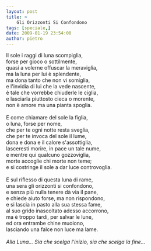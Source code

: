 ```yaml
---
layout: post
title: >
    Gli Orizzonti Si Confondono
tags: [speciale,]
date: 2009-01-19 23:54:00
author: pietro
---
```

Il sole i raggi di luna scompiglia,<br/>forse per gioco o sottilmente,<br/>quasi a volerne offuscar la meraviglia,<br/>ma la luna per lui è splendente,<br/>ma dona tanto che non vi somiglia,<br/>e l'invidia di lui che la vede nascente,<br/>è tale che vorrebbe chiuderle le ciglia,<br/>e lasciarla piuttosto cieca o morente,<br/>non è amore ma una pianta spoglia.<br/><br/>E come chiamare del sole la figlia,<br/>o luna, forse per nome,<br/>che per te ogni notte resta sveglia,<br/>che per te invoca del sole il lume,<br/>dona e dona e il calore s'assottiglia,<br/>lasceresti morire, in pace un tale nume,<br/>e mentre qui qualcuno gozzoviglia,<br/>morte accoglie chi morte non teme;<br/>e si costringe il sole a dar luce controvoglia.<br/><br/>E sul riflesso di questa luna di rame,<br/>una sera gli orizzonti si confondono,<br/>e senza più nulla tenere dà via il pane,<br/>e chiede aiuto forse, ma non rispondono,<br/>e si lascia in pasto alla sua stessa fame,<br/>al suo grido inascoltato adesso accorrono,<br/>ma è troppo tardi, per salvar le lune,<br/>ed ora entrambe chine muoiono,<br/>lasciando una falce non luce ma lame.<br/><br/><span style="font-style: italic">Alla Luna... Sia che scelga l'inizio, sia che scelga la fine...</span>
